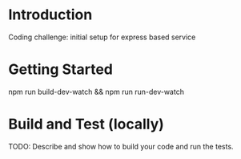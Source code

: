 # Introduction 
Coding challenge:  initial setup for express based service 

# Getting Started
npm run build-dev-watch && npm run run-dev-watch

# Build and Test (locally)
TODO: Describe and show how to build your code and run the tests.


